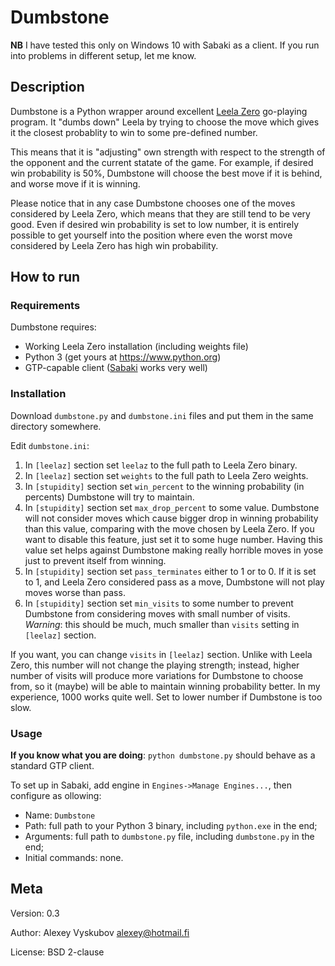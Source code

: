 # Dumbstone

**NB** I have tested this only on Windows 10 with Sabaki as a client. If you run into problems in different setup, let me know.

## Description

Dumbstone is a Python wrapper around excellent [Leela Zero](https://github.com/gcp/leela-zero) go-playing program. It "dumbs down" Leela by trying to choose the move which gives it the closest probablity to win to some pre-defined number.

This means that it is "adjusting" own strength with respect to the strength of the opponent and the current statate of the game. For example, if desired win probability is 50%, Dumbstone will choose the best move if it is behind, and worse move if it is winning.

Please notice that in any case Dumbstone chooses one of the moves considered by Leela Zero, which means that they are still tend to be very good. Even if desired win probability is set to low number, it is entirely possible to get yourself into the position where even the worst move considered by Leela Zero has high win probability.

## How to run

### Requirements

Dumbstone requires:

- Working Leela Zero installation (including weights file)
- Python 3 (get yours at https://www.python.org)
- GTP-capable client ([Sabaki](https://sabaki.yichuanshen.de/) works very well)

### Installation

Download `dumbstone.py` and `dumbstone.ini` files and put them in the same directory somewhere.

Edit `dumbstone.ini`:

1. In `[leelaz]` section set `leelaz` to the full path to Leela Zero binary.
2. In `[leelaz]` section set `weights` to the full path to Leela Zero weights.
3. In `[stupidity]` section set `win_percent` to the winning probability (in percents) Dumbstone will try to maintain.
4. In `[stupidity]` section set `max_drop_percent` to some value. Dumbstone will not consider moves which cause bigger drop in winning probability than this value, comparing with the move chosen by Leela Zero. If you want to disable this feature, just set it to some huge number. Having this value set helps against Dumbstone making really horrible moves in yose just to prevent itself from winning.
5. In `[stupidity]` section set `pass_terminates` either to 1 or to 0. If it is set to 1, and Leela Zero considered pass as a move, Dumbstone will not play moves worse than pass.
6. In `[stupidity]` section set `min_visits` to some number to prevent Dumbstone from considering moves with small number of visits. *Warning*: this should be much, much smaller than `visits` setting in `[leelaz]` section.

If you want, you can change `visits` in `[leelaz]` section. Unlike with Leela Zero, this number will not change the playing strength; instead, higher number of visits will produce more variations for Dumbstone to choose from, so it (maybe) will be able to maintain winning probability better. In my experience, 1000 works quite well. Set to lower number if Dumbstone is too slow.

### Usage

**If you know what you are doing**: `python dumbstone.py` should behave as a standard GTP client.

To set up in Sabaki, add engine in `Engines->Manage Engines...`, then configure as ollowing:
* Name: `Dumbstone`
* Path: full path to your Python 3 binary, including `python.exe` in the end;
* Arguments: full path to `dumbstone.py` file, including `dumbstone.py` in the end;
* Initial commands: none.


## Meta

Version: 0.3

Author: Alexey Vyskubov <alexey@hotmail.fi>

License: BSD 2-clause
